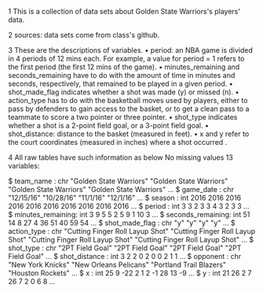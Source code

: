 1 This is a collection of data sets about Golden State Warriors's players' data.

2 sources: data sets come from class's github.


3 These are the descriptions of variables. 
• period: an NBA game is divided in 4 periods of 12 mins each. For example, a value
			for period = 1 refers to the first period (the first 12 mins of the game).
• minutes_remaining and seconds_remaining have to do with the amount of time in
			minutes and seconds, respectively, that remained to be played in a given period.
• shot_made_flag indicates whether a shot was made (y) or missed (n).
• action_type has to do with the basketball moves used by players, either to pass by
			defenders to gain access to the basket, or to get a clean pass to a teammate to score a
			two pointer or three pointer.
• shot_type indicates whether a shot is a 2-point field goal, or a 3-point field goal.
• shot_distance: distance to the basket (measured in feet).
• x and y refer to the court coordinates (measured in inches) where a shot occurred .

4 All raw tables have such information as below
No missing values
13 variables:

 $ team_name        : chr  "Golden State Warriors" "Golden State Warriors" "Golden State Warriors" "Golden 							  State Warriors" ...
 $ game_date        : chr  "12/15/16" "10/28/16" "11/1/16" "12/1/16" ...
 $ season           : int  2016 2016 2016 2016 2016 2016 2016 2016 2016 2016 ...
 $ period           : int  3 3 2 3 3 4 3 2 3 3 ...
 $ minutes_remaining: int  3 9 5 5 2 5 9 1 10 3 ...
 $ seconds_remaining: int  51 14 8 27 4 36 51 40 59 54 ...
 $ shot_made_flag   : chr  "y" "y" "y" "y" ...
 $ action_type      : chr  "Cutting Finger Roll Layup Shot" "Cutting Finger Roll Layup Shot" "Cutting Finger 			 			   Roll Layup Shot" "Cutting Finger Roll Layup Shot" ...
 $ shot_type        : chr  "2PT Field Goal" "2PT Field Goal" "2PT Field Goal" "2PT Field Goal" ...
 $ shot_distance    : int  3 2 2 0 2 0 0 2 1 1 ...
 $ opponent         : chr  "New York Knicks" "New Orleans Pelicans" "Portland Trail Blazers" "Houston 								  Rockets" ...
 $ x                : int  25 9 -22 2 1 2 -1 28 13 -9 ...
 $ y                : int  21 26 2 7 26 7 2 0 6 8 ...



